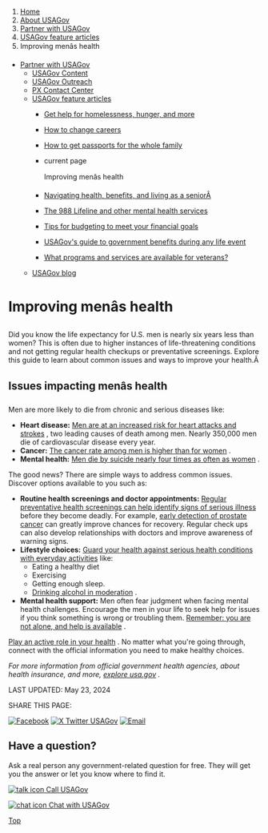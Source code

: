 1. [Home](/)
2. [About USAGov](/about)
3. [Partner with USAGov](/partner-with-usagov)
4. [USAGov feature articles](/features)
5. Improving menâs health

* [Partner with USAGov](/partner-with-usagov)
  + [USAGov Content](/content)
  + [USAGov Outreach](/outreach)
  + [PX Contact Center](/contact-center)
  + [USAGov feature articles](/features)
    - [Get help for homelessness, hunger, and more](/features/get-help-for-homelessness-hunger-and-more)
    - [How to change careers](/features/how-to-change-careers)
    - [How to get passports for the whole family](/features/passports-for-the-whole-family)
    - current page

      Improving menâs health
    - [Navigating health, benefits, and living as a seniorÂ](/features/navigating-health-benefits-as-a-senior)
    - [The 988 Lifeline and other mental health services](/features/the-988-lifeline-and-other-mental-health-services)
    - [Tips for budgeting to meet your financial goals](/features/budgeting-to-meet-financial-goals)
    - [USAGov's guide to government benefits during any life event](/features/government-benefits-during-any-life-event)
    - [What programs and services are available for veterans?](/features/programs-and-services-for-veterans)
  + [USAGov blog](/blog)

Improving menâs health
========================

Did you know the life expectancy for U.S. men is nearly six years less than women? This is often due to higher instances of life-threatening conditions and not getting regular health checkups or preventative screenings. Explore this guide to learn about common issues and ways to improve your health.Â

**Issues impacting menâs health**
-----------------------------------

Men are more likely to die from chronic and serious diseases like:

* **Heart disease:**
  [Men are at an increased risk for heart attacks and strokes](https://www.cdc.gov/heart-disease/about/men-and-heart-disease.html)
  , two leading causes of death among men. Nearly 350,000 men die of cardiovascular disease every year.
* **Cancer:**
  [The cancer rate among men is higher than for women](https://www.cdc.gov/cancer/features/cancer-and-men.html)
  .
* **Mental health:**
  [Men die by suicide nearly four times as often as women](https://www.nimh.nih.gov/health/topics/men-and-mental-health)
  .

The good news? There are simple ways to address common issues. Discover options available to you such as:

* **Routine health screenings and doctor appointments:**
  [Regular preventative health screenings can help identify signs of serious illness](https://health.gov/myhealthfinder/doctor-visits/regular-checkups)
  before they become deadly. For example,
  [early detection of prostate cancer](https://www.cancer.gov/types/prostate/patient/prostate-screening-pdq)
  can greatly improve chances for recovery. Regular check ups can also develop relationships with doctors and improve awareness of warning signs.
* **Lifestyle choices:**
  [Guard your health against serious health conditions with everyday activities](https://cdc.gov/healthyweight/index.html)
  like:
  + Eating a healthy diet
  + Exercising
  + Getting enough sleep.
  + [Drinking alcohol in moderation](https://www.cdc.gov/alcohol/about-alcohol-use/moderate-alcohol-use.html)
    .
* **Mental health support:**
  Men often fear judgment when facing mental health challenges. Encourage the men in your life to seek help for issues if you think something is wrong or troubling them.
  [Remember: you are not alone, and help is available](https://www.nimh.nih.gov/health/topics/caring-for-your-mental-health)
  .

[Play an active role in your health](https://health.gov/myhealthfinder/doctor-visits/regular-checkups/men-take-charge-your-health)
.
No matter what you're going through, connect with the official information you need to make healthy choices.

*For more information from official government health agencies, about health insurance, and more,*
[*explore usa.gov*](https://www.usa.gov/health)
*.*

LAST UPDATED:
May 23, 2024

SHARE THIS PAGE:

[![Facebook](/themes/custom/usagov/images/social-media-icons/Facebook_Icon.svg)](https://www.facebook.com/sharer/sharer.php?u=https://www.usa.gov/features/improving-mens-health&v=3)
[![X Twitter USAGov](/themes/custom/usagov/images/social-media-icons/X_Twitter_Icon.svg?version=2)](https://twitter.com/intent/tweet?source=webclient&text=https://www.usa.gov/features/improving-mens-health)
[![Email](/themes/custom/usagov/images/social-media-icons/Email_Icon.svg?version=2)](mailto:?subject=https://www.usa.gov/features/improving-mens-health)

Have a question?
----------------

Ask a real person any government-related question for free. They will get you the answer or let you know where to find it.

[![talk icon](/themes/custom/usagov/images/ICONS_talk.png)
Call USAGov](/phone)

[![chat icon](/themes/custom/usagov/images/ICONS_chat.png)
Chat with USAGov](/chat)

[Top](#main-content)